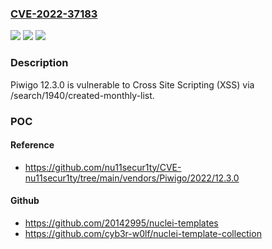 ### [CVE-2022-37183](https://cve.mitre.org/cgi-bin/cvename.cgi?name=CVE-2022-37183)
![](https://img.shields.io/static/v1?label=Product&message=n%2Fa&color=blue)
![](https://img.shields.io/static/v1?label=Version&message=n%2Fa&color=blue)
![](https://img.shields.io/static/v1?label=Vulnerability&message=n%2Fa&color=brighgreen)

### Description

Piwigo 12.3.0 is vulnerable to Cross Site Scripting (XSS) via /search/1940/created-monthly-list.

### POC

#### Reference
- https://github.com/nu11secur1ty/CVE-nu11secur1ty/tree/main/vendors/Piwigo/2022/12.3.0

#### Github
- https://github.com/20142995/nuclei-templates
- https://github.com/cyb3r-w0lf/nuclei-template-collection

